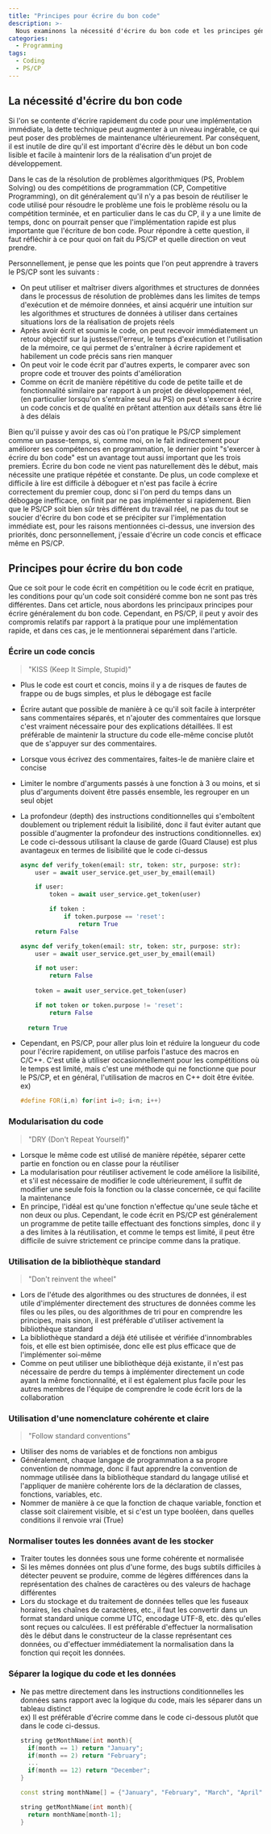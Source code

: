 ```yaml
---
title: "Principes pour écrire du bon code"
description: >-
  Nous examinons la nécessité d'écrire du bon code et les principes généraux pour écrire du bon code.
categories:
  - Programming
tags:
  - Coding
  - PS/CP
---
```

## La nécessité d'écrire du bon code
Si l'on se contente d'écrire rapidement du code pour une implémentation immédiate, la dette technique peut augmenter à un niveau ingérable, ce qui peut poser des problèmes de maintenance ultérieurement. Par conséquent, il est inutile de dire qu'il est important d'écrire dès le début un bon code lisible et facile à maintenir lors de la réalisation d'un projet de développement.

Dans le cas de la résolution de problèmes algorithmiques (PS, Problem Solving) ou des compétitions de programmation (CP, Competitive Programming), on dit généralement qu'il n'y a pas besoin de réutiliser le code utilisé pour résoudre le problème une fois le problème résolu ou la compétition terminée, et en particulier dans le cas du CP, il y a une limite de temps, donc on pourrait penser que l'implémentation rapide est plus importante que l'écriture de bon code. Pour répondre à cette question, il faut réfléchir à ce pour quoi on fait du PS/CP et quelle direction on veut prendre.

Personnellement, je pense que les points que l'on peut apprendre à travers le PS/CP sont les suivants :
- On peut utiliser et maîtriser divers algorithmes et structures de données dans le processus de résolution de problèmes dans les limites de temps d'exécution et de mémoire données, et ainsi acquérir une intuition sur les algorithmes et structures de données à utiliser dans certaines situations lors de la réalisation de projets réels
- Après avoir écrit et soumis le code, on peut recevoir immédiatement un retour objectif sur la justesse/l'erreur, le temps d'exécution et l'utilisation de la mémoire, ce qui permet de s'entraîner à écrire rapidement et habilement un code précis sans rien manquer
- On peut voir le code écrit par d'autres experts, le comparer avec son propre code et trouver des points d'amélioration
- Comme on écrit de manière répétitive du code de petite taille et de fonctionnalité similaire par rapport à un projet de développement réel, (en particulier lorsqu'on s'entraîne seul au PS) on peut s'exercer à écrire un code concis et de qualité en prêtant attention aux détails sans être lié à des délais

Bien qu'il puisse y avoir des cas où l'on pratique le PS/CP simplement comme un passe-temps, si, comme moi, on le fait indirectement pour améliorer ses compétences en programmation, le dernier point "s'exercer à écrire du bon code" est un avantage tout aussi important que les trois premiers. Écrire du bon code ne vient pas naturellement dès le début, mais nécessite une pratique répétée et constante. De plus, un code complexe et difficile à lire est difficile à déboguer et n'est pas facile à écrire correctement du premier coup, donc si l'on perd du temps dans un débogage inefficace, on finit par ne pas implémenter si rapidement. Bien que le PS/CP soit bien sûr très différent du travail réel, ne pas du tout se soucier d'écrire du bon code et se précipiter sur l'implémentation immédiate est, pour les raisons mentionnées ci-dessus, une inversion des priorités, donc personnellement, j'essaie d'écrire un code concis et efficace même en PS/CP.

## Principes pour écrire du bon code
Que ce soit pour le code écrit en compétition ou le code écrit en pratique, les conditions pour qu'un code soit considéré comme bon ne sont pas très différentes. Dans cet article, nous abordons les principaux principes pour écrire généralement du bon code. Cependant, en PS/CP, il peut y avoir des compromis relatifs par rapport à la pratique pour une implémentation rapide, et dans ces cas, je le mentionnerai séparément dans l'article.

### Écrire un code concis
> "KISS (Keep It Simple, Stupid)"
- Plus le code est court et concis, moins il y a de risques de fautes de frappe ou de bugs simples, et plus le débogage est facile
- Écrire autant que possible de manière à ce qu'il soit facile à interpréter sans commentaires séparés, et n'ajouter des commentaires que lorsque c'est vraiment nécessaire pour des explications détaillées. Il est préférable de maintenir la structure du code elle-même concise plutôt que de s'appuyer sur des commentaires.
- Lorsque vous écrivez des commentaires, faites-le de manière claire et concise
- Limiter le nombre d'arguments passés à une fonction à 3 ou moins, et si plus d'arguments doivent être passés ensemble, les regrouper en un seul objet
- La profondeur (depth) des instructions conditionnelles qui s'emboîtent doublement ou triplement réduit la lisibilité, donc il faut éviter autant que possible d'augmenter la profondeur des instructions conditionnelles. 
  ex) Le code ci-dessous utilisant la clause de garde (Guard Clause) est plus avantageux en termes de lisibilité que le code ci-dessus  

  ```python
  async def verify_token(email: str, token: str, purpose: str):
      user = await user_service.get_user_by_email(email)
  
      if user:
          token = await user_service.get_token(user)
  
          if token :
              if token.purpose == 'reset':
                  return True
      return False
  ```
  ```python
  async def verify_token(email: str, token: str, purpose: str):
      user = await user_service.get_user_by_email(email)
  
      if not user:
          return False
    
      token = await user_service.get_token(user)
  
      if not token or token.purpose != 'reset':
          return False
    
    return True
  ```
- Cependant, en PS/CP, pour aller plus loin et réduire la longueur du code pour l'écrire rapidement, on utilise parfois l'astuce des macros en C/C++. C'est utile à utiliser occasionnellement pour les compétitions où le temps est limité, mais c'est une méthode qui ne fonctionne que pour le PS/CP, et en général, l'utilisation de macros en C++ doit être évitée.  
  ex)  

  ```c++
  #define FOR(i,n) for(int i=0; i<n; i++)
  ```

### Modularisation du code
> "DRY (Don't Repeat Yourself)"
- Lorsque le même code est utilisé de manière répétée, séparer cette partie en fonction ou en classe pour la réutiliser
- La modularisation pour réutiliser activement le code améliore la lisibilité, et s'il est nécessaire de modifier le code ultérieurement, il suffit de modifier une seule fois la fonction ou la classe concernée, ce qui facilite la maintenance
- En principe, l'idéal est qu'une fonction n'effectue qu'une seule tâche et non deux ou plus. Cependant, le code écrit en PS/CP est généralement un programme de petite taille effectuant des fonctions simples, donc il y a des limites à la réutilisation, et comme le temps est limité, il peut être difficile de suivre strictement ce principe comme dans la pratique.

### Utilisation de la bibliothèque standard
> "Don't reinvent the wheel"
- Lors de l'étude des algorithmes ou des structures de données, il est utile d'implémenter directement des structures de données comme les files ou les piles, ou des algorithmes de tri pour en comprendre les principes, mais sinon, il est préférable d'utiliser activement la bibliothèque standard
- La bibliothèque standard a déjà été utilisée et vérifiée d'innombrables fois, et elle est bien optimisée, donc elle est plus efficace que de l'implémenter soi-même
- Comme on peut utiliser une bibliothèque déjà existante, il n'est pas nécessaire de perdre du temps à implémenter directement un code ayant la même fonctionnalité, et il est également plus facile pour les autres membres de l'équipe de comprendre le code écrit lors de la collaboration

### Utilisation d'une nomenclature cohérente et claire
> "Follow standard conventions"
- Utiliser des noms de variables et de fonctions non ambigus
- Généralement, chaque langage de programmation a sa propre convention de nommage, donc il faut apprendre la convention de nommage utilisée dans la bibliothèque standard du langage utilisé et l'appliquer de manière cohérente lors de la déclaration de classes, fonctions, variables, etc.
- Nommer de manière à ce que la fonction de chaque variable, fonction et classe soit clairement visible, et si c'est un type booléen, dans quelles conditions il renvoie vrai (True)

### Normaliser toutes les données avant de les stocker
- Traiter toutes les données sous une forme cohérente et normalisée
- Si les mêmes données ont plus d'une forme, des bugs subtils difficiles à détecter peuvent se produire, comme de légères différences dans la représentation des chaînes de caractères ou des valeurs de hachage différentes
- Lors du stockage et du traitement de données telles que les fuseaux horaires, les chaînes de caractères, etc., il faut les convertir dans un format standard unique comme UTC, encodage UTF-8, etc. dès qu'elles sont reçues ou calculées. Il est préférable d'effectuer la normalisation dès le début dans le constructeur de la classe représentant ces données, ou d'effectuer immédiatement la normalisation dans la fonction qui reçoit les données.

### Séparer la logique du code et les données
- Ne pas mettre directement dans les instructions conditionnelles les données sans rapport avec la logique du code, mais les séparer dans un tableau distinct  
  ex) Il est préférable d'écrire comme dans le code ci-dessous plutôt que dans le code ci-dessus.

  ```c++
  string getMonthName(int month){
    if(month == 1) return "January";
    if(month == 2) return "February";
    ...
    if(month == 12) return "December";
  }
  ```
  ```c++
  const string monthName[] = {"January", "February", "March", "April", "May", "June", "July", "August", "September", "October", "November", "December"};

  string getMonthName(int month){
    return monthName[month-1];
  }
  ```